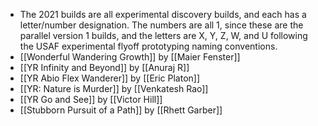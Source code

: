 - The 2021 builds are all experimental discovery builds, and each has a letter/number designation. The numbers are all 1, since these are the parallel version 1 builds, and the letters are X, Y, Z, W, and U following the USAF experimental flyoff prototyping naming conventions.
- [[Wonderful Wandering Growth]] by [[Maier Fenster]]
- [[YR Infinity and Beyond]] by [[Anuraj R]]
- [[YR Abio Flex Wanderer]] by [[Eric Platon]]
- [[YR: Nature is Murder]] by [[Venkatesh Rao]]
- [[YR Go and See]] by [[Victor Hill]]
- [[Stubborn Pursuit of a Path]] by [[Rhett Garber]]
